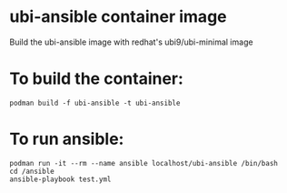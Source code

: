 # ubi-ansible container image
Build the ubi-ansible image with redhat's ubi9/ubi-minimal image

# To build the container:
```
podman build -f ubi-ansible -t ubi-ansible
```
# To run ansible:
```
podman run -it --rm --name ansible localhost/ubi-ansible /bin/bash
cd /ansible
ansible-playbook test.yml
```
